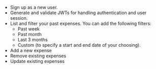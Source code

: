 - Sign up as a new user.
- Generate and validate JWTs for handling authentication and user session.
- List and filter your past expenses. You can add the following filters:
    - Past week
    - Past month
    - Last 3 months
    - Custom (to specify a start and end date of your choosing).
- Add a new expense
- Remove existing expenses
- Update existing expenses
